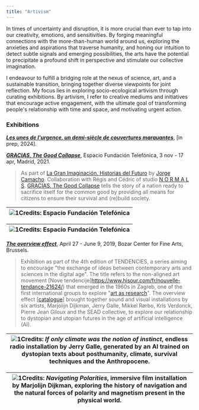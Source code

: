 ```yaml
---
title: "Artivism"
---
```

In times of uncertainty and disruption, it is more crucial than ever to tap into our creativity, emotions, and sensitivities. By forging meaningful connections with the more-than-human world around us, exploring the anxieties and aspirations that traverse humanity, and honing our intuition to detect subtle signals and emerging possibilities, the arts have the potential to precipitate a profound shift in perspective and stimulate our collective imagination.

I endeavour to fulfill a bridging role at the nexus of science, art, and a sustainable transition, bringing together diverse viewpoints for joint reflection. My focus lies in exploring socio-ecological artivism through curating exhibitions. By artivism, I refer to creative mediums and initiatives that encourage active engagement, with the ultimate goal of transforming people's relationship with time and space, and motivating urgent action.

### Exhibitions

***[Les unes de l'urgence, un demi-siècle de couvertures marquantes](http:s://)***, [in prep, 2024]. 

***[GRACIAS, The Good Collapse](https://normalfutu.re/uncategorized/grasias-the-good-collapse-exhibition/)***, Espacio Fundación Telefónica, 3 nov - 17 apr, Madrid, 2021.  
> As part of [La Gran Imaginación. Historias del Futuro]([https://www.fundaciontelefonica.com/exposiciones/la-gran-imaginacion-historias-del-futuro/](https://www.fundaciontelefonica.com/exposiciones/la-gran-imaginacion-historias-del-futuro/)) by [Jorge Camacho]([https://www.iftf.org/people/jorge-camacho-rojas/](https://www.iftf.org/people/jorge-camacho-rojas/)). Collaboration with Régis and Cédric of studio [N O R M A L S]([https://normalfutu.re/](https://normalfutu.re/)). [GRACIAS, The Good Collapse]([https://normalfutu.re/studio/grasias-the-good-collapse-digital-catalogue/](https://normalfutu.re/studio/grasias-the-good-collapse-digital-catalogue/)) tells the story of a nation ready to sacrifice itself for the common good by providing all means for citizens to ensure their survival and (re)build society.

|![1](/img/good-collapse-1.jpg)Credits: Espacio Fundación Telefónica|
|---|

|![1](/img/good-collapse-2.jpg)Credits: Espacio Fundación Telefónica|
|---|

***[The overview effect](https://www.bozar.be/fr/calendrier/tendencies-19)***, April 27 - June 9, 2019, Bozar Center for Fine Arts, Brussels. 
>Exhibition as part of the 4th edition of TENDENCIES, a series aiming to encourage "the exchange of ideas between contemporary arts and sciences in the digital age". The title refers to the non-aligned art movement [Nove tendencije]https://www.hisour.com/fr/nouvelle-tendance-21624/) that emerged in the 1960s in Zagreb, one of the first international groups to explore "[art as research](https://www.tingenesmetode.no/images/PDF/Litteratur_MK/Bjerregaard_Introduction.pdf)". The overview effect [[catalogue](/img/overview-effect.pdf)] brought together sound and visual installations by six artists, Marjolijn Dijkman, Jerry Galle, Mikkel Rørbo, Kris Verdonck, Pierre Jean Giloux and the SEAD collective, to explore our relationship to dystopian and utopian futures in the age of artificial intelligence (AI).

|![1](/img/overview-effect-1.jpg)Credits: *If only climate was the notion of instinct*, endless radio installation by Jerry Galle, generated by an AI trained on dystopian texts about posthumanity, climate, survival techniques and the Anthropocene.| 
|---|

|![1](/img/overview-effect-2.jpg)Credits: *Navigating Polarities*, immersive film installation by Marjolijn Dijkman, exploring the history of navigation and the natural forces of polarity and magnetism present in the physical world.|
|---|